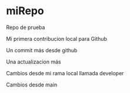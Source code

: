 # miRepo
Repo de prueba

Mi primera contribucion local para Github


Un commit más desde github


Una actualizacion más


Cambios desde mi rama local llamada developer



Cambios desde main